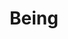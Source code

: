 ---
title: Being
description: Writings about my being
image:

# Badge style
style:
    background: "#2a9d8f"
    color: "#fff"
---